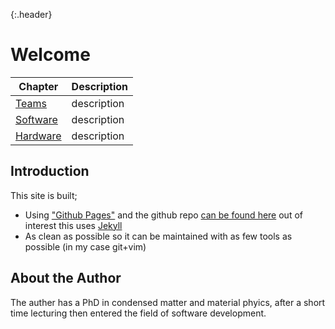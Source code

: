 {:.header}
# Welcome

| Chapter | Description |
|---|---|
| [Teams](./team/) | description |
| [Software](./software/) | description |
| [Hardware](./hardware/) | description |


## Introduction

This site is built;

- Using ["Github Pages"](https://docs.github.com/en/pages) and the github repo [can be found here]() out of interest this uses [Jekyll](https://docs.github.com/en/pages/setting-up-a-github-pages-site-with-jekyll)
- As clean as possible so it can be maintained with as few tools as possible (in my case git+vim)

## About the Author

The auther has a PhD in condensed matter and material phyics, after a short time lecturing then entered the field of software development.

